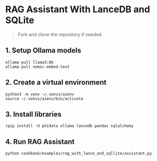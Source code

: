 # RAG Assistant With LanceDB and SQLite

> Fork and clone the repository if needed.

## 1. Setup Ollama models

```shell
ollama pull llama3:8b
ollama pull nomic-embed-text
```

## 2. Create a virtual environment

```shell
python3 -m venv ~/.venvs/aienv
source ~/.venvs/aienv/bin/activate
```

## 3. Install libraries

```shell
!pip install -U phidata ollama lancedb pandas sqlalchemy
```

## 4. Run RAG Assistant

```shell
python cookbook/examples/rag_with_lance_and_sqllite/assistant.py
```
